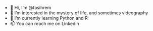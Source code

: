 - 👋 Hi, I’m @fasihrem
- 👀 I’m interested in the mystery of life, and sometimes videography
- 🌱 I’m currently learning Python and R
- 📫 You can reach me on Linkedin

<!---
fasihrem/fasihrem is a ✨ special ✨ repository because its `README.md` (this file) appears on your GitHub profile.
You can click the Preview link to take a look at your changes.
--->
